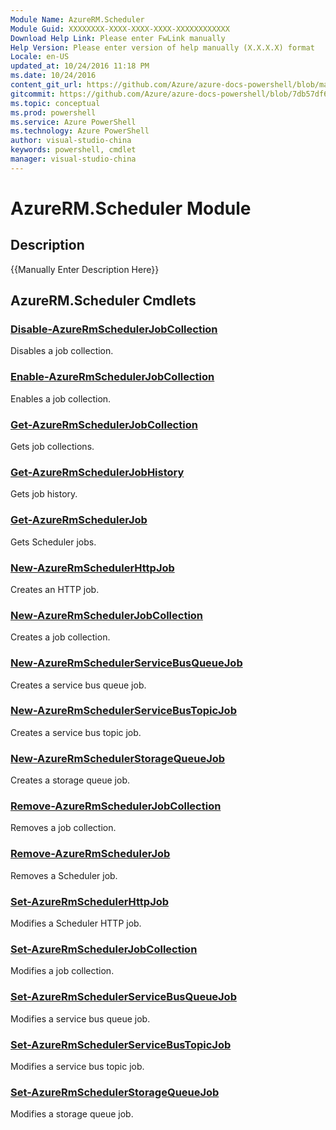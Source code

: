 ```yaml
---
Module Name: AzureRM.Scheduler
Module Guid: XXXXXXXX-XXXX-XXXX-XXXX-XXXXXXXXXXXX
Download Help Link: Please enter FwLink manually
Help Version: Please enter version of help manually (X.X.X.X) format
Locale: en-US
updated_at: 10/24/2016 11:18 PM
ms.date: 10/24/2016
content_git_url: https://github.com/Azure/azure-docs-powershell/blob/master/azureps-cmdlets-docs/ResourceManager/AzureRM.Scheduler/v0.11.0/AzureRM.Scheduler.md
gitcommit: https://github.com/Azure/azure-docs-powershell/blob/7db57df6b5e709a7c001e6de362a1240d7583ae8/azureps-cmdlets-docs/ResourceManager/AzureRM.Scheduler/v0.11.0/AzureRM.Scheduler.md
ms.topic: conceptual
ms.prod: powershell
ms.service: Azure PowerShell
ms.technology: Azure PowerShell
author: visual-studio-china
keywords: powershell, cmdlet
manager: visual-studio-china
---
```


# AzureRM.Scheduler Module
## Description
{{Manually Enter Description Here}}

## AzureRM.Scheduler Cmdlets
### [Disable-AzureRmSchedulerJobCollection](.\Disable-AzureRmSchedulerJobCollection.md)
Disables a job collection.


### [Enable-AzureRmSchedulerJobCollection](.\Enable-AzureRmSchedulerJobCollection.md)
Enables a job collection.


### [Get-AzureRmSchedulerJobCollection](.\Get-AzureRmSchedulerJobCollection.md)
Gets job collections.


### [Get-AzureRmSchedulerJobHistory](.\Get-AzureRmSchedulerJobHistory.md)
Gets job history.


### [Get-AzureRmSchedulerJob](.\Get-AzureRmSchedulerJob.md)
Gets Scheduler jobs.


### [New-AzureRmSchedulerHttpJob](.\New-AzureRmSchedulerHttpJob.md)
Creates an HTTP job.


### [New-AzureRmSchedulerJobCollection](.\New-AzureRmSchedulerJobCollection.md)
Creates a job collection.


### [New-AzureRmSchedulerServiceBusQueueJob](.\New-AzureRmSchedulerServiceBusQueueJob.md)
Creates a service bus queue job.


### [New-AzureRmSchedulerServiceBusTopicJob](.\New-AzureRmSchedulerServiceBusTopicJob.md)
Creates a service bus topic job.


### [New-AzureRmSchedulerStorageQueueJob](.\New-AzureRmSchedulerStorageQueueJob.md)
Creates a storage queue job.


### [Remove-AzureRmSchedulerJobCollection](.\Remove-AzureRmSchedulerJobCollection.md)
Removes a job collection.


### [Remove-AzureRmSchedulerJob](.\Remove-AzureRmSchedulerJob.md)
Removes a Scheduler job.


### [Set-AzureRmSchedulerHttpJob](.\Set-AzureRmSchedulerHttpJob.md)
Modifies a Scheduler HTTP job.


### [Set-AzureRmSchedulerJobCollection](.\Set-AzureRmSchedulerJobCollection.md)
Modifies a job collection.


### [Set-AzureRmSchedulerServiceBusQueueJob](.\Set-AzureRmSchedulerServiceBusQueueJob.md)
Modifies a service bus queue job.


### [Set-AzureRmSchedulerServiceBusTopicJob](.\Set-AzureRmSchedulerServiceBusTopicJob.md)
Modifies a service bus topic job.


### [Set-AzureRmSchedulerStorageQueueJob](.\Set-AzureRmSchedulerStorageQueueJob.md)
Modifies a storage queue job.



